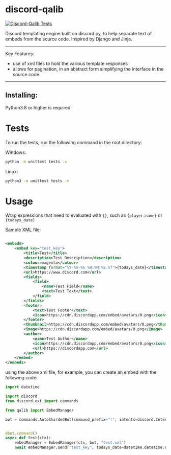 # discord-qalib

[![Discord-Qalib Tests](https://github.com/YousefEZ/discord-qalib/actions/workflows/discord-qalib.yml/badge.svg)](https://github.com/YousefEZ/discord-qalib/actions/workflows/discord-qalib.yml)


Discord templating engine built on discord.py, to help separate text of embeds from the source code. Inspired by Django
and Jinja.

-----
Key Features:

- use of xml files to hold the various template responses
- allows for pagination, in an abstract form simplifying the interface in the source code

-----

## Installing:

Python3.8 or higher is required

# Tests

To run the tests, run the following command in the root directory:

Windows:

```bash
python -m unittest tests -v 
```

Linux:

```bash
python3 -m unittest tests -v
```

# Usage

Wrap expressions that need to evaluated with ``{}``, such as ``{player.name}`` or ``{todays_date}``

Sample XML file:

```xml

<embeds>
    <embed key="test_key">
        <title>Test</title>
        <description>Test Description</description>
        <colour>magenta</colour>
        <timestamp format="%Y-%m-%s %H:%M:%S.%f">{todays_date}</timestamp>
        <url>https://www.discord.com</url>
        <fields>
            <field>
                <name>Test Field</name>
                <text>Test Text</text>
            </field>
        </fields>
        <footer>
            <text>Test Footer</text>
            <icon>https://cdn.discordapp.com/embed/avatars/0.png</icon>
        </footer>
        <thumbnail>https://cdn.discordapp.com/embed/avatars/0.png</thumbnail>
        <image>https://cdn.discordapp.com/embed/avatars/0.png</image>
        <author>
            <name>Test Author</name>
            <icon>https://cdn.discordapp.com/embed/avatars/0.png</icon>
            <url>https://discordapp.com</url>
        </author>
    </embed>
</embeds>
```

using the above xml file, for example, you can create an embed with the following code:

```python
import datetime

import discord
from discord.ext import commands

from qalib import EmbedManager

bot = commands.AutoShardedBot(command_prefix="!", intents=discord.Intents.all())


@bot.command()
async def test(ctx):
    embedManager = EmbedManager(ctx, bot, "test.xml")
    await embedManager.send("test_key", todays_date=datetime.datetime.now())
```
